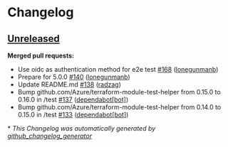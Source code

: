 # Changelog

## [Unreleased](https://github.com/Azure/terraform-azurerm-vnet/tree/HEAD)

**Merged pull requests:**

- Use oidc as authentication method for e2e test [\#168](https://github.com/Azure/terraform-azurerm-vnet/pull/168) ([lonegunmanb](https://github.com/lonegunmanb))
- Prepare for 5.0.0 [\#140](https://github.com/Azure/terraform-azurerm-vnet/pull/140) ([lonegunmanb](https://github.com/lonegunmanb))
- Update README.md [\#138](https://github.com/Azure/terraform-azurerm-vnet/pull/138) ([radzag](https://github.com/radzag))
- Bump github.com/Azure/terraform-module-test-helper from 0.15.0 to 0.16.0 in /test [\#137](https://github.com/Azure/terraform-azurerm-vnet/pull/137) ([dependabot[bot]](https://github.com/apps/dependabot))
- Bump github.com/Azure/terraform-module-test-helper from 0.14.0 to 0.15.0 in /test [\#133](https://github.com/Azure/terraform-azurerm-vnet/pull/133) ([dependabot[bot]](https://github.com/apps/dependabot))



\* *This Changelog was automatically generated by [github_changelog_generator](https://github.com/github-changelog-generator/github-changelog-generator)*
